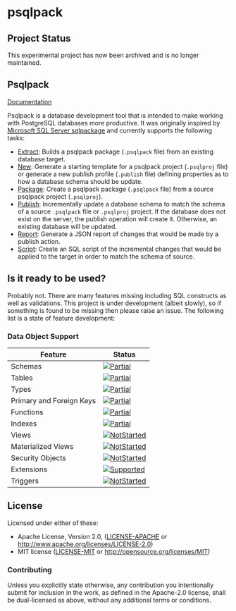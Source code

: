 # psqlpack

[Supported]: docs/images/supported.svg
[Partial]: docs/images/partially-supported.svg
[NotStarted]: docs/images/not-started.svg

## Project Status

This experimental project has now been archived and is no longer maintained. 

## Psqlpack

[Documentation](docs/index.md)

Psqlpack is a database development tool that is intended to make working with PostgreSQL databases more productive. It was originally inspired by [Microsoft SQL Server sqlpackage](https://docs.microsoft.com/en-us/sql/tools/sqlpackage?view=sql-server-2017) and currently supports the following tasks:

* [Extract](docs/actions/extract.md): Builds a psqlpack package (`.psqlpack` file) from an existing database target.
* [New](docs/actions/new.md): Generate a starting template for a psqlpack project (`.psqlproj` file) or generate a new publish profile (`.publish` file) defining properties as to how a database schema should be update.
* [Package](docs/actions/package.md): Create a psqlpack package (`.psqlpack` file) from a source psqlpack project (`.psqlproj`).
* [Publish](docs/actions/publish.md): Incrementally update a database schema to match the schema of a source `.psqlpack` file or `.psqlproj` project.  If the database does not exist on the server, the publish operation will create it. Otherwise, an existing database will be updated.
* [Report](docs/actions/report.md): Generate a JSON report of changes that would be made by a publish action.
* [Script](docs/actions/script.md): Create an SQL script of the incremental changes that would be applied to the target in order to match the schema of source.

## Is it ready to be used?

Probably not. There are many features missing including SQL constructs as well as validations. This project is under development (albeit slowly), so if something is found to be missing then please raise an issue. The following list is a state of feature development:

### Data Object Support

Feature | Status
--------|--------
Schemas | [![Partial]](https://github.com/paupino/psqlpack/issues?q=is%3Aopen+is%3Aissue+label%3Afeature-schemas)
Tables | [![Partial]](https://github.com/paupino/psqlpack/issues?q=is%3Aopen+is%3Aissue+label%3Afeature-tables)
Types | [![Partial]](https://github.com/paupino/psqlpack/issues?q=is%3Aopen+is%3Aissue+label%3Afeature-types)
Primary and Foreign Keys | [![Partial]](https://github.com/paupino/psqlpack/issues?q=is%3Aopen+is%3Aissue+label%3Afeature-constraints)
Functions | [![Partial]](https://github.com/paupino/psqlpack/issues?q=is%3Aopen+is%3Aissue+label%3Afeature-functions)
Indexes | [![Partial]](https://github.com/paupino/psqlpack/issues?q=is%3Aopen+is%3Aissue+label%3Afeature-indexes)
Views | [![NotStarted]](https://github.com/paupino/psqlpack/issues?q=is%3Aopen+is%3Aissue+label%3Afeature-views)
Materialized Views | [![NotStarted]](https://github.com/paupino/psqlpack/issues?q=is%3Aopen+is%3Aissue+label%3Afeature-materialized-views)
Security Objects | [![NotStarted]](https://github.com/paupino/psqlpack/issues?q=is%3Aopen+is%3Aissue+label%3Afeature-security)
Extensions | [![Supported]](https://github.com/paupino/psqlpack/issues?q=is%3Aopen+is%3Aissue+label%3Afeature-extensions)
Triggers | [![NotStarted]](https://github.com/paupino/psqlpack/issues?q=is%3Aopen+is%3Aissue+label%3Afeature-triggers)

## License

Licensed under either of these:

 * Apache License, Version 2.0, ([LICENSE-APACHE](LICENSE-APACHE) or
   http://www.apache.org/licenses/LICENSE-2.0)
 * MIT license ([LICENSE-MIT](LICENSE-MIT) or
   http://opensource.org/licenses/MIT)

### Contributing

Unless you explicitly state otherwise, any contribution you intentionally submit
for inclusion in the work, as defined in the Apache-2.0 license, shall be
dual-licensed as above, without any additional terms or conditions.
